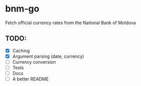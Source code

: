 # bnm-go
Fetch official currency rates from the National Bank of Moldova

## TODO:
- [X] Caching
- [X] Argument parsing (date, currency)
- [ ] Currency conversion
- [ ] Tests
- [ ] Docs
- [ ] A better README
